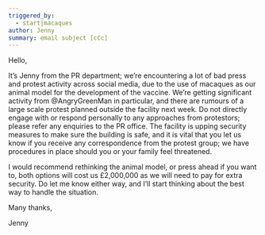 ```yaml
---
triggered_by:
  - start|macaques
author: Jenny
summary: email subject [cCc]
---
```


Hello, 

It’s Jenny from the PR department; we’re encountering a lot of bad press and protest activity across social media, due to the use of macaques as our animal model for the development of the vaccine. We’re getting significant activity from @AngryGreenMan in particular, and there are rumours of a large scale protest planned outside the facility next week. Do not directly engage with or respond personally to any approaches from protestors; please refer any enquiries to the PR office. The facility is upping security measures to make sure the building is safe, and it is vital that you let us know if you receive any correspondence from the protest group; we have procedures in place should you or your family feel threatened. 
 
I would recommend rethinking the animal model, or press ahead if you want to, both options will cost us £2,000,000 as we will need to pay for extra security. Do let me know either way, and I’ll start thinking about the best way to handle the situation. 

Many thanks,

Jenny
